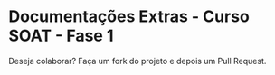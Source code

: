 # Documentações Extras - Curso SOAT - Fase 1

Deseja colaborar? Faça um fork do projeto e depois um Pull Request.


